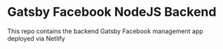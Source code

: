 # Gatsby Facebook NodeJS Backend

This repo contains the backend Gatsby Facebook management app deployed via Netlify
